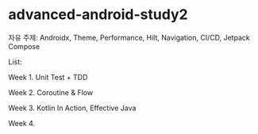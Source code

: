 # advanced-android-study2
자유 주제: 
Androidx, 
Theme, 
Performance, 
Hilt, 
Navigation, 
CI/CD, 
Jetpack Compose

List:

Week 1. Unit Test + TDD

Week 2. Coroutine & Flow

Week 3. Kotlin In Action, Effective Java

Week 4.
